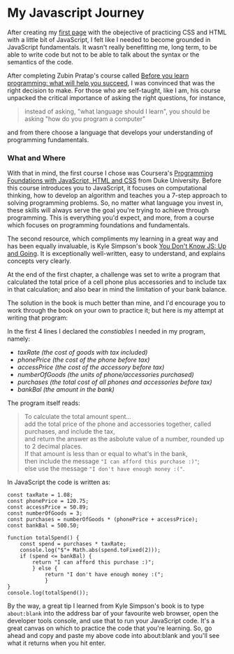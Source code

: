 # My Javascript Journey

After creating my [first page](https://alisonludick.github.io/) with the obejective of practicing CSS and HTML with a little bit of JavaScript, I felt like I needed to become grounded in JavaScript fundamentals. It wasn't really benefitting me, long term, to be able to write code but not to be able to talk about the syntax or the semantics of the code. 

After completing Zubin Pratap's course called [Before you learn programming: what will help you succeed](https://www.udemy.com/how-not-to-quit-coding/), I was convinced that was the right decision to make. For those who are self-taught, like I am, his course unpacked the critical importance of asking the right questions, for instance, 
>instead of asking, "what language should I learn", you should be asking "how do you program a computer"  

and from there choose a language that develops your understanding of programming fundamentals.    

### What and Where
With that in mind, the first course I chose was Coursera's [Programming Foundations with JavaScript, HTML and CSS](https://www.coursera.org/learn/duke-programming-web/home/welcome) from Duke University. Before this course introduces you to JavaScript, it focuses on computational thinking, how to develop an algorithm and teaches you a 7-step approach to solving programming problems. So, no matter what language you invest in, these skills will always serve the goal you're trying to achieve through programming. This is everything you'd expect, and more, from a course which focuses on programming foundations and fundamentals. 


The second resource, which compliments my learning in a great way and has been equally invaluable, is Kyle Simpson's book [You Don't Know JS: Up and Going](https://github.com/getify/You-Dont-Know-JS/blob/master/up%20%26%20going/ch1.md). It is exceptionally well-written, easy to understand, and explains concepts very clearly.    

At the end of the first chapter, a challenge was set to write a program that calculated the total price of a cell phone plus accessories and to include tax in that calculation; and also bear in mind the limitation of your bank balance.   

The solution in the book is much better than mine, and I'd encourage you to work through the book on your own to practice it; but here is my attempt at writing that program:  

In the first 4 lines I declared the *constiables* I needed in my program, namely:
- *taxRate (the cost of goods with tax included)*
- *phonePrice (the cost of the phone before tax)*
- *accessPrice (the cost of the accessory before tax)*
- *numberOfGoods (the units of phone/accessories purchased)*
- *purchases (the total cost of all phones and accessories before tax)*
- *bankBal (the amount in the bank)*

The program itself reads:  
>To calculate the total amount spent...  
>add the total price of the phone and accessories together, called purchases, and include the tax,  
>and return the answer as the asbolute value of a number, rounded up to 2 decimal places.  
>If that amount is less than or equal to what's in the bank,  
>then include the message `"I can afford this purchase :)"`;  
>else use the message `"I don't have enough money :("`.

In JavaScript the code is written as:  

```
const taxRate = 1.08; 
const phonePrice = 120.75; 
const accessPrice = 50.89; 
const numberOfGoods = 3; 
const purchases = numberOfGoods * (phonePrice + accessPrice); 
const bankBal = 500.50; 

function totalSpend() {
    const spend = purchases * taxRate; 
    console.log("$"+ Math.abs(spend.toFixed(2)));
    if (spend <= bankBal) {
        return "I can afford this purchase :)"; 
        } else {
            return "I don't have enough money :("; 
            }
}
console.log(totalSpend()); 
```

By the way, a great tip I learned from Kyle Simpson's book is to type `about:blank` into the address bar of your favourite web browser, open the developer tools console, and use that to run your JavaScript code. It's a great canvas on which to practice the code that you're learning. So, go ahead and copy and paste my above code into about:blank and you'll see what it returns when you hit enter. 